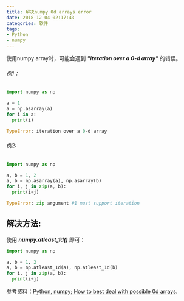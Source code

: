 ```yaml
---
title: 解决numpy 0d arrays error
date: 2018-12-04 02:17:43
categories: 软件
tags:
- Python
- numpy
---
```


使用numpy array时，可能会遇到 ***"iteration over a 0-d array"*** 的错误。

###### 例1：

```python
import numpy as np

a = 1
a = np.asarray(a)
for i in a:
  print(i)
```

```python
TypeError: iteration over a 0-d array
```

###### 例2:

```python
import numpy as np

a, b = 1, 2
a, b = np.asarray(a), np.asarray(b)
for i, j in zip(a, b):
  print(i+j)
```

```python
TypeError: zip argument #1 must support iteration
```

## 解决方法:

使用 ***numpy.atleast_1d()*** 即可：

```python
import numpy as np

a, b = 1, 2
a, b = np.atleast_1d(a), np.atleast_1d(b)
for i, j in zip(a, b):
  print(i+j)
```

参考资料：[Python, numpy; How to best deal with possible 0d arrays](https://stackoverflow.com/questions/35617073/python-numpy-how-to-best-deal-with-possible-0d-arrays).